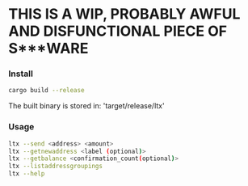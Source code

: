 # THIS IS A WIP, PROBABLY AWFUL AND DISFUNCTIONAL PIECE OF S***WARE

### Install

```bash
cargo build --release
```
The built binary is stored in: 'target/release/ltx'

### Usage

```bash
ltx --send <address> <amount>
ltx --getnewaddress <label (optional)>
ltx --getbalance <confirmation_count(optional)>
ltx --listaddressgroupings
ltx --help
```
